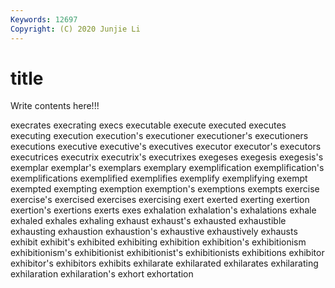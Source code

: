 ```yaml
---
Keywords: 12697
Copyright: (C) 2020 Junjie Li
---
```


# title

Write contents here!!!

execrates 
execrating 
execs 
executable 
execute 
executed
executes 
executing 
execution 
execution's 
executioner 
executioner's 
executioners 
executions 
executive 
executive's
executives 
executor 
executor's 
executors 
executrices 
executrix 
executrix's 
executrixes 
exegeses 
exegesis
exegesis's 
exemplar 
exemplar's 
exemplars 
exemplary 
exemplification 
exemplification's 
exemplifications 
exemplified 
exemplifies
exemplify 
exemplifying 
exempt 
exempted 
exempting 
exemption 
exemption's 
exemptions 
exempts 
exercise
exercise's 
exercised 
exercises 
exercising 
exert 
exerted 
exerting 
exertion 
exertion's 
exertions
exerts 
exes 
exhalation 
exhalation's 
exhalations 
exhale 
exhaled 
exhales 
exhaling 
exhaust
exhaust's 
exhausted 
exhaustible 
exhausting 
exhaustion 
exhaustion's 
exhaustive 
exhaustively 
exhausts 
exhibit
exhibit's 
exhibited 
exhibiting 
exhibition 
exhibition's 
exhibitionism 
exhibitionism's 
exhibitionist 
exhibitionist's 
exhibitionists
exhibitions 
exhibitor 
exhibitor's 
exhibitors 
exhibits 
exhilarate 
exhilarated 
exhilarates 
exhilarating 
exhilaration
exhilaration's 
exhort 
exhortation 
